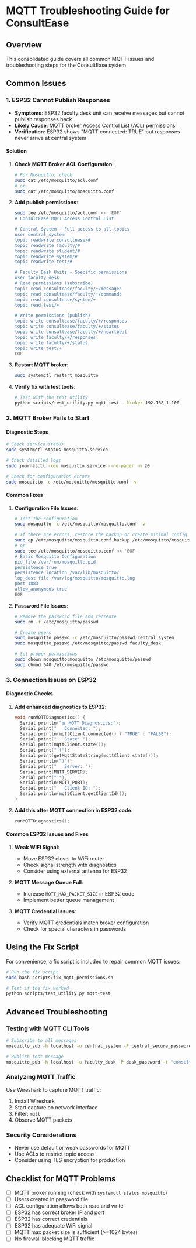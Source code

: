 # MQTT Troubleshooting Guide for ConsultEase

## Overview
This consolidated guide covers all common MQTT issues and troubleshooting steps for the ConsultEase system.

## Common Issues

### 1. ESP32 Cannot Publish Responses
- **Symptoms**: ESP32 faculty desk unit can receive messages but cannot publish responses back
- **Likely Cause**: MQTT broker Access Control List (ACL) permissions
- **Verification**: ESP32 shows "MQTT connected: TRUE" but responses never arrive at central system

#### Solution
1. **Check MQTT Broker ACL Configuration**:
   ```bash
   # For Mosquitto, check:
   sudo cat /etc/mosquitto/acl.conf
   # or
   sudo cat /etc/mosquitto/mosquitto.conf
   ```

2. **Add publish permissions**:
   ```bash
   sudo tee /etc/mosquitto/acl.conf << 'EOF'
   # ConsultEase MQTT Access Control List

   # Central System - Full access to all topics
   user central_system
   topic readwrite consultease/#
   topic readwrite faculty/#
   topic readwrite student/#
   topic readwrite system/#
   topic readwrite test/#

   # Faculty Desk Units - Specific permissions
   user faculty_desk
   # Read permissions (subscribe)
   topic read consultease/faculty/+/messages
   topic read consultease/faculty/+/commands
   topic read consultease/system/+
   topic read test/+

   # Write permissions (publish)
   topic write consultease/faculty/+/responses
   topic write consultease/faculty/+/status
   topic write consultease/faculty/+/heartbeat
   topic write faculty/+/responses
   topic write faculty/+/status
   topic write test/+
   EOF
   ```

3. **Restart MQTT broker**:
   ```bash
   sudo systemctl restart mosquitto
   ```

4. **Verify fix with test tools**:
   ```bash
   # Test with the test utility
   python scripts/test_utility.py mqtt-test --broker 192.168.1.100
   ```

### 2. MQTT Broker Fails to Start

#### Diagnostic Steps
```bash
# Check service status
sudo systemctl status mosquitto.service

# Check detailed logs
sudo journalctl -xeu mosquitto.service --no-pager -n 20

# Check for configuration errors
sudo mosquitto -c /etc/mosquitto/mosquitto.conf -v
```

#### Common Fixes
1. **Configuration File Issues**:
   ```bash
   # Test the configuration
   sudo mosquitto -c /etc/mosquitto/mosquitto.conf -v

   # If there are errors, restore the backup or create minimal config
   sudo cp /etc/mosquitto/mosquitto.conf.backup /etc/mosquitto/mosquitto.conf
   # or
   sudo tee /etc/mosquitto/mosquitto.conf << 'EOF'
   # Basic Mosquitto Configuration
   pid_file /var/run/mosquitto.pid
   persistence true
   persistence_location /var/lib/mosquitto/
   log_dest file /var/log/mosquitto/mosquitto.log
   port 1883
   allow_anonymous true
   EOF
   ```

2. **Password File Issues**:
   ```bash
   # Remove the password file and recreate
   sudo rm -f /etc/mosquitto/passwd

   # Create users
   sudo mosquitto_passwd -c /etc/mosquitto/passwd central_system
   sudo mosquitto_passwd /etc/mosquitto/passwd faculty_desk

   # Set proper permissions
   sudo chown mosquitto:mosquitto /etc/mosquitto/passwd
   sudo chmod 640 /etc/mosquitto/passwd
   ```

### 3. Connection Issues on ESP32

#### Diagnostic Checks
1. **Add enhanced diagnostics to ESP32**:
   ```cpp
   void runMQTTDiagnostics() {
     Serial.println("📊 MQTT Diagnostics:");
     Serial.print("   Connected: ");
     Serial.println(mqttClient.connected() ? "TRUE" : "FALSE");
     Serial.print("   State: ");
     Serial.print(mqttClient.state());
     Serial.print(" (");
     Serial.print(getMqttStateString(mqttClient.state()));
     Serial.println(")");
     Serial.print("   Server: ");
     Serial.print(MQTT_SERVER);
     Serial.print(":");
     Serial.println(MQTT_PORT);
     Serial.print("   Client ID: ");
     Serial.println(mqttClient.getClientId());
   }
   ```

2. **Add this after MQTT connection in ESP32 code**:
   ```cpp
   runMQTTDiagnostics();
   ```

#### Common ESP32 Issues and Fixes

1. **Weak WiFi Signal**:
   - Move ESP32 closer to WiFi router
   - Check signal strength with diagnostics
   - Consider using external antenna for ESP32

2. **MQTT Message Queue Full**:
   - Increase `MQTT_MAX_PACKET_SIZE` in ESP32 code
   - Implement better queue management

3. **MQTT Credential Issues**:
   - Verify MQTT credentials match broker configuration
   - Check for special characters in passwords

## Using the Fix Script

For convenience, a fix script is included to repair common MQTT issues:

```bash
# Run the fix script
sudo bash scripts/fix_mqtt_permissions.sh

# Test if the fix worked
python scripts/test_utility.py mqtt-test
```

## Advanced Troubleshooting

### Testing with MQTT CLI Tools
```bash
# Subscribe to all messages
mosquitto_sub -h localhost -u central_system -P central_secure_password -t "#" -v

# Publish test message
mosquitto_pub -h localhost -u faculty_desk -P desk_password -t "consultease/faculty/1/status" -m "available"
```

### Analyzing MQTT Traffic
Use Wireshark to capture MQTT traffic:
1. Install Wireshark
2. Start capture on network interface
3. Filter: `mqtt`
4. Observe MQTT packets

### Security Considerations
- Never use default or weak passwords for MQTT
- Use ACLs to restrict topic access
- Consider using TLS encryption for production

## Checklist for MQTT Problems

- [ ] MQTT broker running (check with `systemctl status mosquitto`)
- [ ] Users created in password file
- [ ] ACL configuration allows both read and write
- [ ] ESP32 has correct broker IP and port
- [ ] ESP32 has correct credentials
- [ ] ESP32 has adequate WiFi signal
- [ ] MQTT max packet size is sufficient (>=1024 bytes)
- [ ] No firewall blocking MQTT traffic 